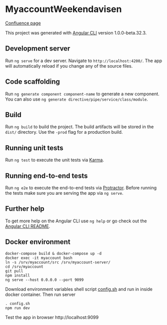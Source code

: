 # MyaccountWeekendavisen

[Confluence page](https://berlingskemedia.atlassian.net/wiki/display/UT/MyAccount+SSO+app)

This project was generated with [Angular CLI](https://github.com/angular/angular-cli) version 1.0.0-beta.32.3.

## Development server
Run `ng serve` for a dev server. Navigate to `http://localhost:4200/`. The app will automatically reload if you change any of the source files.

## Code scaffolding

Run `ng generate component component-name` to generate a new component. You can also use `ng generate directive/pipe/service/class/module`.

## Build

Run `ng build` to build the project. The build artifacts will be stored in the `dist/` directory. Use the `-prod` flag for a production build.

## Running unit tests

Run `ng test` to execute the unit tests via [Karma](https://karma-runner.github.io).

## Running end-to-end tests

Run `ng e2e` to execute the end-to-end tests via [Protractor](http://www.protractortest.org/).
Before running the tests make sure you are serving the app via `ng serve`.

## Further help

To get more help on the Angular CLI use `ng help` or go check out the [Angular CLI README](https://github.com/angular/angular-cli/blob/master/README.md).

## Docker environment

```
docker-compose build & docker-compose up -d
docker exec -it myaccount bash
ln -s /srv/myaccount/src /srv/myaccount-server/
cd /srv/myaccount
git pull
npm install
ng serve --host 0.0.0.0 --port 9099
```
Download environment variables shell script [config.sh](https://berlingskemedia.atlassian.net/wiki/download/attachments/129134687/config.sh?version=1&modificationDate=1491815428453&cacheVersion=1&api=v2)
and run in inside docker container. Then run server
```
. config.sh
npm run dev
```
Test the app in browser http://localhost:9099
